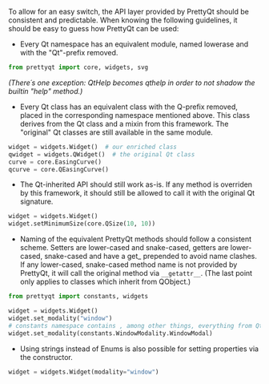 To allow for an easy switch, the API layer provided by PrettyQt should be consistent and predictable. When knowing the following guidelines, it should be easy to guess how PrettyQt can be used:

* Every Qt namespace has an equivalent module, named lowerase and with the "Qt"-prefix removed.

```py
from prettyqt import core, widgets, svg
```
*(There´s one exception: QtHelp becomes qthelp in order to not shadow the builtin "help" method.)*

* Every Qt class has an equivalent class with the Q-prefix removed, placed in the corresponding namespace mentioned above. This class derives from the Qt class and a mixin from this framework. The "original" Qt classes are still available in the same module.

```py
widget = widgets.Widget()  # our enriched class
qwidget = widgets.QWidget()  # the original Qt class
curve = core.EasingCurve()
qcurve = core.QEasingCurve()
```

* The Qt-inherited API should still work as-is. If any method is overriden by this framework, it should still be allowed to call it with the original Qt signature.

```py
widget = widgets.Widget()
widget.setMinimumSize(core.QSize(10, 10))
```

* Naming of the equivalent PrettyQt methods should follow a consistent scheme. Setters are lower-cased and snake-cased, getters are lower-cased, snake-cased and have a get_ prepended to avoid name clashes.
If any lower-cased, snake-cased method name is not provided by PrettyQt, it will call the original method via `__getattr__`. (The last point only applies to classes which inherit from QObject.)

```py
from prettyqt import constants, widgets

widget = widgets.Widget()
widget.set_modality("window")
# constants namespace contains , among other things, everything from QtCore.Qt
widget.set_modality(constants.WindowModality.WindowModal)
```

* Using strings instead of Enums is also possible for setting properties via the constructor.

```py
widget = widgets.Widget(modality="window")
```
